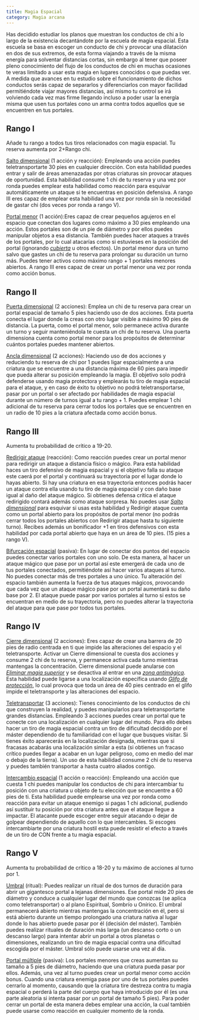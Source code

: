 ```yaml
---
title: Magia Espacial
category: Magia arcana
---
```


Has decidido estudiar los planos que muestran los conductos de chi a lo largo de la existencia decantándote por la escuela de magia espacial. Esta escuela se basa en escoger un conducto de chi  y provocar una dilatación en dos de sus extremos, de esta forma viajando a través de la misma energía para solventar distancias cortas, sin embargo al tener que poseer pleno conocimiento del flujo de los conductos de chi en muchas ocasiones te veras limitado a usar esta magia en lugares conocidos o que puedas ver. A medida que avances en tu estudio sobre el funcionamiento de dichos conductos serás capaz de separarlos y diferenciarlos con mayor facilidad permitiéndote viajar mayores distancias, así mismo tu control se irá volviendo cada vez mas firme llegando incluso a poder usar la energía misma que usen tus portales cono un arma contra todos aquellos que se encuentren en tus portales.

## Rango I

Añade tu rango a todos tus tiros relacionados con magia espacial. Tu reserva aumenta por 2+Rango chi.

<u>Salto dimensional</u> (1 acción y reacción): Empleando una acción puedes teletransportarte 30 pies en cualquier dirección. Con esta habilidad puedes entrar y salir de áreas amenazadas por otras criaturas sin provocar ataques de oportunidad. Esta habilidad consume 1 chi de tu reserva y una vez por ronda puedes emplear esta habilidad como reacción para esquivar automáticamente un ataque si te encuentras en posición defensiva. A rango III eres capaz de emplear esta habilidad una vez por ronda sin la necesidad de gastar chi (dos veces por ronda a rango V).

<u>Portal menor</u> (1 acción):Eres capaz de crear pequeños agujeros en el espacio que conectan dos lugares como máximo a 30 pies empleando una acción. Estos portales son de un pie de diámetro y por ellos puedes manipular objetos a esa distancia. También puedes hacer ataques a través de los portales, por lo cual atacarías como si estuvieses en la posición del portal (ignorando *[cubierta](https://raldamain.com/rules/Reglas%20principales/reglas%20de%20combate.html#cubierta)* u otros efectos). Un portal menor dura un turno salvo que gastes un chi de tu reserva para prolongar su duración un turno más. Puedes tener activos como máximo rango + 1 portales menores abiertos. A rango III eres capaz de crear un portal menor una vez por ronda como acción bonus.

## Rango II

<u>Puerta dimensional</u> (2 acciones): Emplea un chi de tu reserva para crear un portal espacial de tamaño 5 pies haciendo uso de dos acciones. Esta puerta conecta el lugar donde la creas con otro lugar visible a máximo 90 pies de distancia. La puerta, como el portal menor, solo permanece activa durante un turno y seguir manteniéndola te cuesta un chi de tu reserva. Una puerta dimensiona cuenta como portal menor para los propósitos de determinar cuántos portales puedes mantener abiertos.

<u>Ancla dimensional</u> (2 acciones): Haciendo uso de dos acciones y reduciendo tu reserva de chi por 1 puedes ligar espacialmente a una criatura que se encuentre a una distancia máxima de 60 pies para impedir que pueda alterar su posición empleando la magia. El objetivo solo podrá defenderse usando magia protectora y emplearás tu tiro de magia espacial para el ataque, y en caso de éxito tu objetivo no podrá teletransportarse, pasar por un portal o ser afectado por habilidades de magia espacial durante un número de turnos igual a tu rango + 1. Puedes emplear 1 chi adicional de tu reserva para cerrar todos los portales que se encuentren en un radio de 10 pies a la criatura afectada como acción bonus.

## Rango III

Aumenta tu probabilidad de crítico a 19-20.

<u>Redirigir ataque</u> (reacción): Como reacción puedes crear un portal menor para redirigir un ataque a distancia físico o mágico. Para esta habilidad haces un tiro defensivo de magia espacial y si el objetivo falla su ataque este caerá por el portal y continuará su trayectoria por el lugar donde lo hayas abierto. Si hay una criatura en esa trayectoria entonces podrás hacer un ataque contra ella usando tu tiro de magia espacial y con daño base igual al daño del ataque mágico. Si obtienes defensa crítica el ataque redirigido contará además como ataque sorpresa. No puedes usar *[Salto dimensional](https://raldamain.com/rules/Rangos/Magia%20arcana/magia%20espacial.html#rango-i)* para esquivar si usas esta habilidad y Redirigir ataque cuenta como un portal abierto para los propósitos de portal menor (no podrás cerrar todos los portales abiertos con Redirigir ataque hasta tu siguiente turno). Recibes además un bonificador +1 en tiros defensivos con esta habilidad por cada portal abierto que haya en un área de 10 pies. (15 pies a rango V).

<u>Bifurcación espacial</u> (pasiva): En lugar de conectar dos puntos del espacio puedes conectar varios portales con uno solo. De esta manera, al hacer un ataque mágico que pase por un portal así este emergerá de cada uno de tus portales conectados, permitiéndote así hacer varios ataques al turno. No puedes conectar más de tres portales a uno único. Tu alteración del espacio también aumenta la fuerza de tus ataques mágicos, provocando que cada vez que un ataque mágico pase por un portal aumentará su daño base por 2. El ataque puede pasar por varios portales al turno si estos se encuentran en medio de su trayectoria, pero no puedes alterar la trayectoria del ataque para que pase por todos tus portales. 

## Rango IV

<u>Cierre dimensional</u> (2 acciones): Eres capaz de crear una barrera de 20 pies de radio centrada en ti que impide las alteraciones del espacio y el teletransporte. Activar un Cierre dimensional te cuesta dos acciones y consume 2 chi de tu reserva, y permanece activa cada turno mientras mantengas la concentración. Cierre dimensional puede anularse con *[Eliminar magia superior](https://raldamain.com/rules/Rangos/Magia%20arcana/magia%20protectora.html#rango-ii)* y se desactiva al entrar en una *[zona antimágica](https://raldamain.com/rules/Rangos/Magia%20arcana/magia%20protectora.html#rango-iv)*. Esta habilidad puede ligarse a una localización específica usando *[Glifo de protección](https://raldamain.com/rules/Rangos/Magia%20arcana/magia%20protectora.html#rango-iii)*, lo cual provoca que toda un área de 40 pies centrado en el glifo impide el teletransporte y las alteraciones del espacio. 

<u>Teletransportar</u> (3 acciones): Tienes conocimiento de los conductos de chi que construyen la realidad, y puedes manipularlos para teletransportarte grandes distancias. Empleando 3 acciones puedes crear un portal que te conecte con una localización en cualquier lugar del mundo. Para ello debes hacer un tiro de magia espacial contra un tiro de dificultad decidido por el máster dependiendo de tu familiaridad con el lugar que busques visitar. Si tienes éxito aparecerás en la localización designada, mientras que si fracasas acabarás una localización similar a esta (si obtienes un fracaso crítico puedes llegar a acabar en un lugar peligroso, como en medio del mar o debajo de la tierra). Un uso de esta habilidad consume 2 chi de tu reserva y puedes también transportar a hasta cuatro aliados contigo.

<u>Intercambio espacial</u> (1 acción o reacción): Empleando una acción que cuesta 1 chi puedes manipular los conductos de chi para intercambiar tu posición con una criatura u objeto de tu elección que se encuentre a 60 pies de ti. Esta habilidad puede emplearse una vez por ronda como reacción para evitar un ataque enemigo si pagas 1 chi adicional, pudiendo así sustituir tu posición por otra criatura antes que el ataque llegue a impactar. El atacante puede escoger entre seguir atacando o dejar de golpear dependiendo de aquello con lo que intercambies. Si escoges intercambiarte por una criatura hostil esta puede resistir el efecto a través de un tiro de CON frente a tu magia espacial.

## Rango V 

Aumenta tu probabilidad de crítico a 18-20 y tu máximo de acciones al turno por 1.

<u>Umbral</u> (ritual): Puedes realizar un ritual de dos turnos de duración para abrir un gigantesco portal a lejanas dimensiones. Ese portal mide 20 pies de diámetro y conduce a cualquier lugar del mundo que conozcas (se aplica como teletransportar) o al plano Espiritual, Sombrío u Onírico. El umbral permanecerá abierto mientras mantengas la concentración en él, pero si está abierto durante un tiempo prolongado una criatura nativa al lugar donde lo has abierto puede pasar por él (decisión del máster). También puedes realizar rituales de duración más larga (un descanso corto o un descanso largo) para intentar abrir un portal a otros planetas o dimensiones, realizando un tiro de magia espacial contra una dificultad escogida por el máster. Umbral sólo puede usarse una vez al día.

<u>Portal múltiple</u> (pasiva): Los portales menores que creas aumentan su tamaño a 5 pies de diámetro, haciendo que una criatura pueda pasar por ellos. Además, una vez al turno puedes crear un portal menor como acción bonus. Cuando una criatura enemiga pase por uno de tus portales puedes cerrarlo al momento, causando que la criatura tire destreza contra tu magia espacial o perderá la parte del cuerpo que haya introducido por él (es una parte aleatoria si intenta pasar por un portal de tamaño 5 pies). Para poder cerrar un portal de esta manera debes emplear una acción, la cual también puede usarse como reacción en cualquier momento de la ronda.